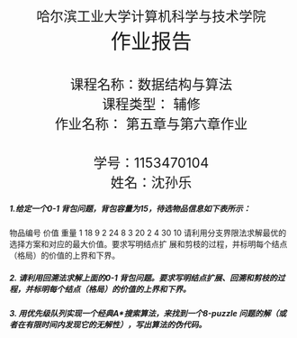 <br></br><br></br><br></br><br></br><br></br>
<center style="font-size:24px">哈尔滨工业大学计算机科学与技术学院 </center>
<center style="font-size:36px">作业报告 </center>
<br></br>
<center style="font-size:24px">课程名称：数据结构与算法</center>
<center style="font-size:24px">课程类型： 辅修</center>
<center style="font-size:24px">作业名称： 第五章与第六章作业</center>
<br></br>
<center style="font-size:24px">学号：1153470104</center>
<center style="font-size:24px">姓名：沈孙乐</center>
<div STYLE="page-break-after: always;"></div>


##### 1.给定一个0-1 背包问题，背包容量为15，待选物品信息如下表所示：
物品编号 价值 重量
1 18 9
2 24 8
3 20 2
4 30 10
请利用分支界限法求解最优的选择方案和对应的最大价值。要求写明结点扩
展和剪枝的过程，并标明每个结点（格局）的价值的上界和下界。
##### 2. 请利用回溯法求解上面的0-1 背包问题。要求写明结点扩展、回溯和剪枝的过程，并标明每个结点（格局）的价值的上界和下界。
##### 3. 用优先级队列实现一个经典A*搜索算法，来找到一个8-puzzle 问题的解（或者在有限时间内发现它的无解性），写出算法的伪代码。